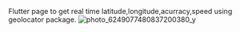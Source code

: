 Flutter page to get real time latitude,longitude,acurracy,speed using geolocator package.
![photo_6249077480837200380_y](https://user-images.githubusercontent.com/91750359/236668565-1d264199-ea48-49e6-9d39-ecaa2eadac46.jpg) 
